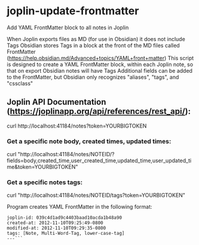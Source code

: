 # joplin-update-frontmatter
Add YAML FrontMatter block to all notes in Joplin

When Joplin exports files as MD (for use in Obsidian) it does not include Tags
Obsidian stores Tags in a block at the front of the MD files called FrontMatter (https://help.obsidian.md/Advanced+topics/YAML+front+matter)
This script is designed to create a YAML FrontMatter block, within each Joplin note, so that on export Obsidian notes will have Tags
Additional fields can be added to the FrontMatter, but Obsidian only recognizes "aliases", "tags", and "cssclass"

## Joplin API Documentation (https://joplinapp.org/api/references/rest_api/):
curl http://localhost:41184/notes?token=YOURBIGTOKEN
### Get a specific note body, created times, updated times:
curl "http://localhost:41184/notes/NOTEID/?fields=body,created_time,user_created_time,updated_time,user_updated_time&token=YOURBIGTOKEN"
### Get a specific notes tags:
curl "http://localhost:41184/notes/NOTEID/tags?token=YOURBIGTOKEN"

Program creates YAML FrontMatter in the following format:
```---
joplin-id: 039c4d1ad9c4403baad10acda1b48a90
created-at: 2012-11-10T09:25:49-0800
modified-at: 2012-11-10T09:29:35-0800
tags: [Note, Multi-Word-Tag, lower-case-tag]
---```
